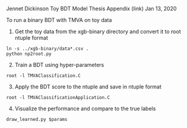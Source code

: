 Jennet Dickinson
Toy BDT Model
Thesis Appendix (link)
Jan 13, 2020

To run a binary BDT with TMVA on toy data

1. Get the toy data from the xgb-binary directory and convert it to root ntuple format
```
ln -s ../xgb-binary/data*.csv .
python np2root.py
```

2. Train a BDT using hyper-parameters
```
root -l TMVAClassification.C
```

3. Apply the BDT score to the ntuple and save in ntuple format
```
root -l TMVAClassificationApplication.C
```

4. Visualize the performance and compare to the true labels
```
draw_learned.py $params
```